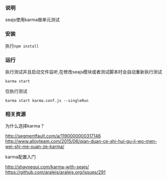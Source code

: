 ### 说明
seajs使用karma做单元测试 

### 安装
执行`npm install` 

### 运行
执行测试并且启动文件监听,在修改seajs模块或者测试脚本时会自动重新执行测试

    karma start
    
仅执行测试
    
    karma start karma.conf.js --singleRun

### 相关资源
为什么选择karma？

http://segmentfault.com/a/1190000000317146
http://www.alloyteam.com/2015/06/qian-duan-ce-shi-hui-gu-ji-wo-men-wei-shi-me-xuan-ze-karma/

karma配置入门

http://shaynegui.com/karma-with-seajs/
https://github.com/aralejs/aralejs.org/issues/291
